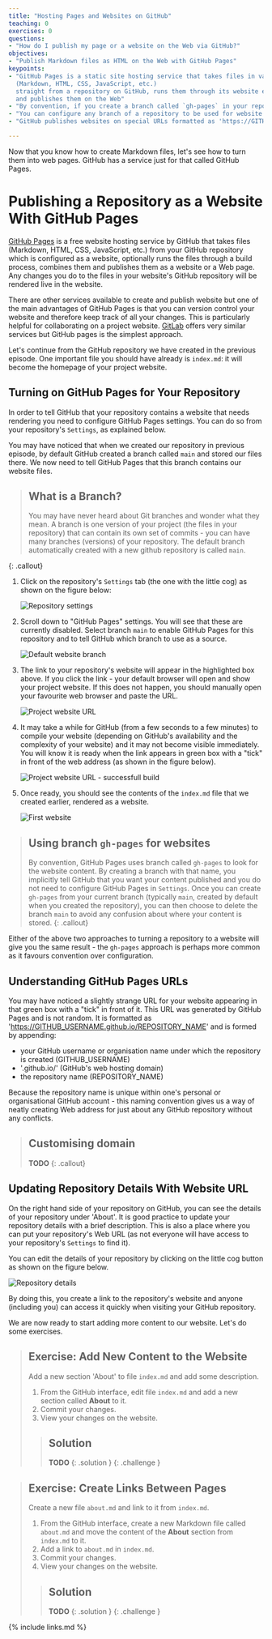 ```yaml
---
title: "Hosting Pages and Websites on GitHub"
teaching: 0
exercises: 0
questions:
- "How do I publish my page or a website on the Web via GitHub?"
objectives:
- "Publish Markdown files as HTML on the Web with GitHub Pages"
keypoints:
- "GitHub Pages is a static site hosting service that takes files in various formats
  (Markdown, HTML, CSS, JavaScript, etc.)
  straight from a repository on GitHub, runs them through its website engine Jekyll, builds them into a website,
  and publishes them on the Web"
- "By convention, if you create a branch called `gh-pages` in your repository, it will automatically be published as a website by GitHub"
- "You can configure any branch of a repository to be used for website (it does not have to be `gh-pages`)"
- "GitHub publishes websites on special URLs formatted as 'https://GITHUB_USERNAME.github.io/REPOSITORY_NAME'"

---
```


Now that you know how to create Markdown files, let's see how to turn them into web pages. GitHub has a 
service just for that called GitHub Pages.  

# Publishing a Repository as a Website With GitHub Pages
[GitHub Pages](https://docs.github.com/en/github/working-with-github-pages/about-github-pages) is a free website
hosting service by GitHub that takes files (Markdown, HTML, CSS, JavaScript, etc.) 
from your GitHub repository which is configured as a website,
optionally runs the files through a build process, combines them and publishes them as a website or a Web page.
Any changes you do to the files in your website's GitHub repository
will be rendered live in the website.

There are other services available to create and publish website but one of the main advantages of GitHub Pages is that you can version control your website and therefore keep track of all your changes. This is particularly helpful for collaborating on a project website. [GitLab](https://about.gitlab.com/) offers very similar services but GitHub pages is the simplest approach.

Let's continue from the GitHub repository we have created in the previous episode. One important file you should have already is `index.md`: it will become the homepage of your project website.

## Turning on GitHub Pages for Your Repository
In order to tell GitHub that your repository contains a website that needs rendering you need to configure GitHub Pages settings. You can do so from your repository's `Settings`, as explained below. 

You may have noticed that when we created our repository in previous episode, by default GitHub created a branch called `main` and stored our files there. We now need to tell GitHub Pages that this branch contains our website files.

> ## What is a Branch?
> You may have never heard about Git branches and wonder what they mean. A branch is one version of your project (the files in your repository) that can contain its own set of commits - you can have many branches (versions) of your repository. The default branch automatically created with a new github repository is called `main`.
>
{: .callout}
1. Click on the repository's `Settings` tab (the one with the little cog) as shown on the figure below:

    ![Repository settings](../fig/repo_settings.png)

2. Scroll down to "GitHub Pages" settings. You will see that these are currently disabled. Select branch `main` to
enable GitHub Pages for this repository and to tell GitHub which branch to use as a source.

    ![Default website branch](../fig/default_website.png)

3. The link to your repository's website will appear in the highlighted box above. If you click the link  - your default browser will open and show your project website. If this does not happen, you should manually open your favourite web browser and paste the URL.

    ![Project website URL](../fig/website_url.png)
    
4. It may take a while for GitHub (from a few seconds to a few minutes) to compile your website (depending on GitHub's availability and the complexity of 
your website) and it may not become visible immediately. You will know it is ready when the link appears in green box with a "tick" in front of the web address (as shown in the figure below). 

    ![Project website URL - successfull build](../fig/website_url_green_tick.png)

5. Once ready, you should see the contents of the `index.md` file that we created earlier, rendered as a website. 

    ![First website](../fig/first_website.png)

> ## Using branch `gh-pages` for websites
> By convention, GitHub Pages uses branch called `gh-pages` to look for the website content. By creating a branch with that name, you implicitly tell GitHub that you want your content published and you do not need to configure 
> GitHub Pages in `Settings`. Once you can create `gh-pages` from your current branch (typically `main`, created by default when you created the repository), you can then choose to delete the branch `main` to avoid any confusion about where your content is stored. 
{: .callout}

Either of the above two approaches to turning a repository to a website will give you the same result - the `gh-pages` approach is perhaps more common as it favours convention over configuration.

## Understanding GitHub Pages URLs

You may have noticed a slightly strange URL for your website appearing in that green box with a "tick" in front of it.
This URL was generated by GitHub Pages and is not random. It is formatted as 
'https://GITHUB_USERNAME.github.io/REPOSITORY_NAME' and is formed by appending:

- your GitHub username or organisation name under which the repository is created (GITHUB_USERNAME)
- '.github.io/' (GitHub's web hosting domain)
- the repository name (REPOSITORY_NAME)

Because the repository name is unique within one's personal or organisational GitHub account - this naming 
convention gives us a way
of neatly creating Web address for just about any GitHub repository without any conflicts.

> ## Customising domain
> **TODO**
{: .callout}

## Updating Repository Details With Website URL

On the right hand side of your repository on GitHub, you can see the details of your repository under 'About'. It is good
practice to update your repository details with a brief description. This is also a place where you can put 
your repository's Web URL (as not everyone will have access to your repository's `Settings` to find it).

You can edit the details of your repository by clicking on the little cog button as shown on the figure below.

![Repository details](../fig/repository_details.png)

By doing this, you create a link to the repository's website and anyone (including you) can access it quickly when visiting your GitHub repository.

We are now ready to start adding more content to our website. Let's do some exercises.

> ## Exercise: Add New Content to the Website
> Add a new section 'About' to file `index.md` and add some description.
> 1. From the GitHub interface, edit file `index.md` and add a new section called **About** to it.
> 2. Commit your changes.
> 3. View your changes on the website.
> 
> > ## Solution
> > **TODO**
> {: .solution }
{: .challenge }

> ## Exercise: Create Links Between Pages
> Create a new file `about.md` and link to it from `index.md`.
> 1. From the GitHub interface, create a new Markdown file called `about.md` and move the content of the **About** section from `index.md` to it.
> 2. Add a link to `about.md` in `index.md`.
> 3. Commit your changes.
> 4. View your changes on the website.
> 
> > ## Solution
> > **TODO**
> {: .solution }
{: .challenge }

{% include links.md %}

